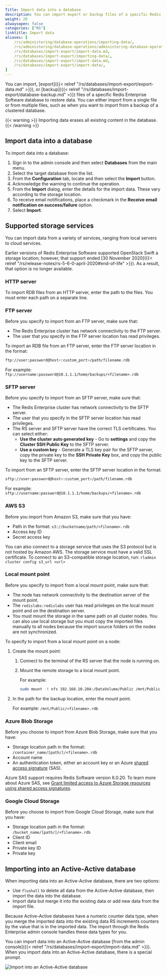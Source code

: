 ```yaml
---
Title: Import data into a database
description: You can import export or backup files of a specific Redis Enterprise Software database to restore data. You can either import from a single file or from multiple files, such as when you want to import from a backup of a clustered database.
weight: 20
alwaysopen: false
categories: ["RS"]
linktitle: Import data
aliases: [ 
    /rs/administering/database-operations/importing-data/,
    /rs/administering/database-operations/administering-database-operations-importing-data/,
    /rs/databases/import-export/import-data.md,
    /rs/databases/import-export/importing-data/,
    /rs/databases/import-export/import-data.md,
    /rs/databases/import-export/import-data/,
]
---
```

You can import, [export]({{< relref "/rs/databases/import-export/export-data.md" >}}),
or [backup]({{< relref "/rs/databases/import-export/database-backup.md" >}})
files of a specific Redis Enterprise Software database to restore data.
You can either import from a single file or from multiple files,
such as when you want to import from a backup of a clustered database.

{{< warning >}}
Importing data erases all existing content in the database.
{{< /warning >}}

## Import data into a database

To import data into a database:

1. Sign in to the admin console and then select **Databases** from the main menu.
1. Select the target database from the list.
1. From the **Configuration** tab, locate and then select the **Import** button.
1. Acknowledge the warning to continue the operation.
1. From the **Import** dialog, enter the details for the import data.  These vary according to the storage location.
1. To receive email notifications, place a checkmark in the **Receive email notification on success/failure** option.
1. Select **Import**.

## Supported storage services

You can import data from a variety of services, ranging from local servers to cloud services.

Earlier versions of Redis Enterprise Software supported OpenStack Swift a storage location; however, that support ended [30 November 2020]({{< relref "/rs/release-notes/rs-5-6-0-april-2020#end-of-life" >}}).  As a result, that option is no longer available.

### HTTP server

To import RDB files from an HTTP server, enter the path to the files. You must enter
each path on a separate line.

### FTP server

Before you specify to import from an FTP server, make sure that:

- The Redis Enterprise cluster has network connectivity to the FTP server.
- The user that you specify in the FTP server location has read privileges.

To import an RDB file from an FTP server, enter the FTP server location in the format:

```sh
ftp://user:password@host<:custom_port>/path/filename.rdb
```

For example: `ftp://username:password@10.1.1.1/home/backups/<filename>.rdb`

### SFTP server

Before you specify to import from an SFTP server, make sure that:

- The Redis Enterprise cluster has network connectivity to the SFTP server.
- The user that you specify in the SFTP server location has read privileges.
- The RS server and SFTP server have the correct TLS certificates. You can select either:
    - **Use the cluster auto generated key** - Go to **settings** and copy the **Cluster SSH Public Key**
        to the SFTP server.
    - **Use a custom key** - Generate a TLS key pair for the SFTP server, copy the private key to
        the **SSH Private Key** box, and copy the public key to the SFTP server.

To import from an SFTP server, enter the SFTP server location in the format:

```sh
sftp://user:password@host<:custom_port>/path/filename.rdb
```

For example: `sftp://username:password@10.1.1.1/home/backups/<filename>.rdb`

### AWS S3

Before you import from Amazon S3, make sure that you have:

- Path in the format: `s3://bucketname/path/<filename>.rdb`
- Access key ID
- Secret access key

You can also connect to a storage service that uses the S3 protocol but is not hosted by Amazon AWS. The storage service must have a valid SSL certificate. To connect to an S3-compatible storage location, run: `rladmin cluster config s3_url <url>`

### Local mount point

Before you specify to import from a local mount point, make sure that:

- The node has network connectivity to the destination server of the mount point.
- The `redislabs:redislabs` user has read privileges on the local mount point
and on the destination server.
- You must mount the storage in the same path on all cluster nodes.
    You can also use local storage but you must copy the imported files manually to all nodes
    because the import source folders on the nodes are not synchronized.

To specify to import from a local mount point on a node:

1. Create the mount point:
    1. Connect to the terminal of the RS server that the node is running on.
    1. Mount the remote storage to a local mount point.

        For example:

        ```sh
        sudo mount -t nfs 192.168.10.204:/DataVolume/Public /mnt/Public
        ```

1. In the path for the backup location, enter the mount point.

    For example: `/mnt/Public/<filename>.rdb`

### Azure Blob Storage

Before you choose to import from Azure Blob Storage, make sure that you have:

- Storage location path in the format: `/container_name/[path/]/<filename>.rdb`
- Account name
- An authentication token, either an account key or an Azure [shared access signature](https://docs.microsoft.com/en-us/rest/api/storageservices/delegate-access-with-shared-access-signature) (SAS).

Azure SAS support requires Redis Software version 6.0.20.  To learn more about Azure SAS, see [Grant limited access to Azure Storage resources using shared access signatures](https://docs.microsoft.com/en-us/azure/storage/common/storage-sas-overview).

### Google Cloud Storage

Before you choose to import from Google Cloud Storage, make sure that you have:

- Storage location path in the format: `/bucket_name/[path/]/<filename>.rdb`
- Client ID
- Client email
- Private key ID
- Private key

## Importing into an Active-Active database

When importing data into an Active-Active database, there are two options:

- Use `flushall` to delete all data from the Active-Active database, then import the data into the database.
- Import data but merge it into the existing data or add new data from the import file.

Because Active-Active databases have a numeric counter data type,
when you merge the imported data into the existing data RS increments counters by the value that is in the imported data.
The import through the Redis Enterprise admin console handles these data types for you.

You can import data into an Active-Active database [from the admin console]({{< relref "/rs/databases/import-export/import-data.md" >}}).
When you import data into an Active-Active database, there is a special prompt.

![Import into an Active-Active database](/images/rs/import-to-active-active-warning.png)

